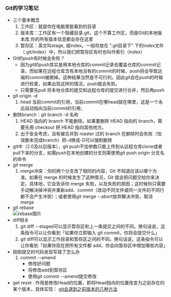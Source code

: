 ### Git的学习笔记
   + 三个基本概念
      1. 工作区：就是你在电脑里能看到的目录
      2. 版本库：工作区有一个隐藏目录.git，这个不算工作区，而是Git的本地版本库,你的所有版本信息都会存在这里
      3. 暂存区：英文叫stage, 或index。一般存放在 ".git目录下" 下的index文件（.git/index）中，所以我们把暂存区有时也叫作索引（index）
   + Git的push有时候会失败？
      + 因为git的push其实是用本地仓库的commit记录去覆盖仓库的commit记录，而如果在远程仓库含有本地没有的commit的时候，push将会导致远端的commit被擦掉。这种结果当然是不可行的。因此git会在push的时候进行检查，如果出现这样的情况，push就会失败。
      + 只需要先pull 将本地仓库的提交和远程仓库的提交进行合并，然后再push
  + git origin -d 
     1. head 当前commit的引用，当前commit在哪head就在哪里，这是一个永远自动指向当前commit的引用，
  + 删除branch：git branch -d 名称
     1. HEAD 指向的 branch 不能删除。如果要删除 HEAD 指向的 branch，需要先用 checkout 把 HEAD 指向其他地方。
     2. 出于安全考虑，没有被合并到 master 过的 branch 在删除时会失败（怕误删未完成branch）把-d换成-D可以强制删除
  + git中（2.0及以后版本），git push不加参数只能上传到从远程仓库clone或者pull下来的分支，如需push在本地创建的分支则需使用git push origin 分支名的命令
  + git merge
     1. merge冲突：你的两个分支改了相同的内容，Git 不知道应该以哪个为准。如果在 merge 的时候发生了这种情况，Git 就会把问题交给你来决定。具体地，它会告诉你 merge 失败，以及失败的原因；这时候你只需要手动解决掉冲突并重新add、commit（改动不同文件或同一文件的不同行都不会产生冲突）；或者使用git merge --abort放弃解决冲突，取消merge
  + git rebase <br>
     ![rebase图片](media/rebase.jpg)
  + diff相关
      1. git diff --staged可以显示暂存区和上一条提交之间的不同。换句话说，这条指令可以让你看到「如果你立即输入 git commit，你将会提交什么」
      2. git diff可以显示工作目录和暂存区之间的不同。换句话说，这条指令可以让你看到「如果你现在把所有文件都 add，你会向暂存区中增加哪些内容」
  + 刚刚提交的代码发现写错了怎么办
      1. commit --amend
         + 修改好问题
         + 将修改add到暂存区
         + 使用git commit --amend提交修改
  + get reset : 作用是修改Head的位置，即将Head指向的位置改变为之前存在的某个版本，具体实现：
[git会退到之前版本的几种方法](https://blog.csdn.net/weixin_44781409/article/details/107560533)